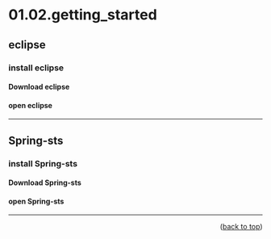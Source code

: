 <a name="topage"></a>

# 01.02.getting_started

## eclipse

### install eclipse

#### Download eclipse

#### open eclipse

----

## Spring-sts

### install Spring-sts

#### Download Spring-sts

#### open Spring-sts

----

<p align="right">(<a href="#topage">back to top</a>)</p>
<br/>
<br/>
